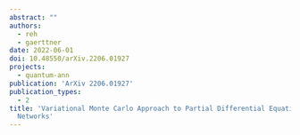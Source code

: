 ```yaml
---
abstract: ""
authors:
  - reh
  - gaerttner
date: 2022-06-01
doi: 10.48550/arXiv.2206.01927
projects:
  - quantum-ann
publication: 'ArXiv 2206.01927'
publication_types:
  - 2
title: 'Variational Monte Carlo Approach to Partial Differential Equations with Neural
  Networks'
---
```

